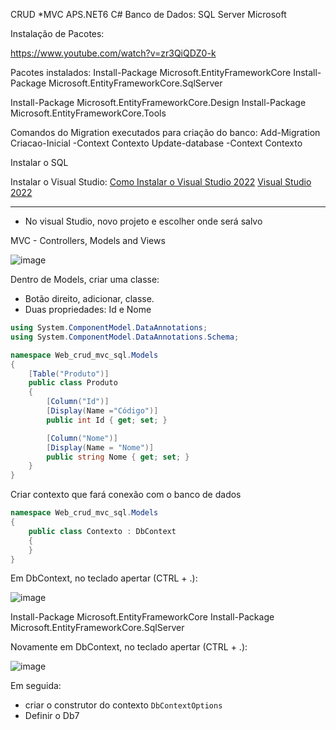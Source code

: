 
CRUD *MVC APS.NET6 C#
Banco de Dados: SQL Server Microsoft

Instalação de Pacotes:

https://www.youtube.com/watch?v=zr3QiQDZ0-k

Pacotes instalados:
Install-Package Microsoft.EntityFrameworkCore
Install-Package Microsoft.EntityFrameworkCore.SqlServer

Install-Package Microsoft.EntityFrameworkCore.Design
Install-Package Microsoft.EntityFrameworkCore.Tools

Comandos do Migration executados para criação do banco:
Add-Migration Criacao-Inicial -Context Contexto
Update-database -Context Contexto

Instalar o SQL


Instalar o Visual Studio:
[Como Instalar o Visual Studio 2022](https://www.youtube.com/watch?v=_HgVooVuGOE)
[Visual Studio 2022](https://visualstudio.microsoft.com/)

_______________

- No visual Studio, novo projeto e escolher onde será salvo

MVC - Controllers, Models and Views

![image](https://user-images.githubusercontent.com/108991648/192586073-375b88e3-657c-4300-b0a3-a0c91fc700e9.png)

Dentro de Models, criar uma classe:
- Botão direito, adicionar, classe.
- Duas propriedades: Id e Nome

```cs
using System.ComponentModel.DataAnnotations;
using System.ComponentModel.DataAnnotations.Schema;

namespace Web_crud_mvc_sql.Models
{
    [Table("Produto")]
    public class Produto
    {
        [Column("Id")]
        [Display(Name ="Código")]
        public int Id { get; set; }

        [Column("Nome")]
        [Display(Name = "Nome")]
        public string Nome { get; set; }
    }
}
```

Criar contexto que fará conexão com o banco de dados

```cs
namespace Web_crud_mvc_sql.Models
{
    public class Contexto : DbContext
    {
    }
}
```

Em DbContext, no teclado apertar (CTRL + .):

![image](https://user-images.githubusercontent.com/108991648/192592690-eda4b9f6-b83b-47ae-8ff1-d4ea57e6f156.png)

Install-Package Microsoft.EntityFrameworkCore
Install-Package Microsoft.EntityFrameworkCore.SqlServer

Novamente em DbContext, no teclado apertar (CTRL + .):

![image](https://user-images.githubusercontent.com/108991648/192593938-46be6a3b-607a-41f0-8e01-98da0db0d5ff.png)

Em seguida: 
- criar o construtor do contexto `DbContextOptions`
- Definir o Db7 





